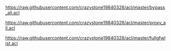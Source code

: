 https://raw.githubusercontent.com/crazystone19840328/acl/master/bypass_all.acl

https://raw.githubusercontent.com/crazystone19840328/acl/master/proxy_all.acl

https://raw.githubusercontent.com/crazystone19840328/acl/master/fullgfwlist.acl
